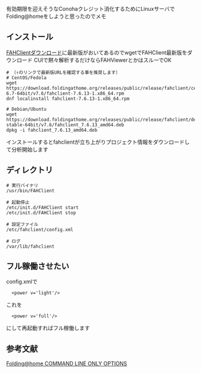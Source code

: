 有効期限を迎えそうなConohaクレジット消化するためにLinuxサーバでFolding@homeをしようと思ったのでメモ

## インストール

[FAHClientダウンロード](https://foldingathome.org/alternative-downloads/)に最新版がおいてあるのでwgetでFAHClient最新版をダウンロード
CUIで黙々解析するだけならFAHViewerとかはスルーでOK

```
# （↑のリンクで最新版URLを確認する事を推奨します）
# CentOS/Fedola
wget https://download.foldingathome.org/releases/public/release/fahclient/centos-6.7-64bit/v7.6/fahclient-7.6.13-1.x86_64.rpm
dnf localinstall fahclient-7.6.13-1.x86_64.rpm

# Debian/Ubuntu
wget https://download.foldingathome.org/releases/public/release/fahclient/debian-stable-64bit/v7.6/fahclient_7.6.13_amd64.deb
dpkg -i fahclient_7.6.13_amd64.deb
```
インストールするとfahclientが立ち上がりプロジェクト情報をダウンロードして分析開始します

## ディレクトリ
```
# 実行バイナリ
/usr/bin/FAHClient

# 起動停止
/etc/init.d/FAHClient start
/etc/init.d/FAHClient stop

# 設定ファイル
/etc/fahclient/config.xml

# ログ
/var/lib/fahclient
```

## フル稼働させたい
config.xmlで

```
  <power v='light'/>
```

これを

```
  <power v='full'/>
```

にして再起動すればフル稼働します

## 参考文献
[Folding@home COMMAND LINE ONLY OPTIONS](https://foldingathome.org/support/faq/installation-guides/linux/command-line-options/)
